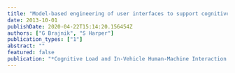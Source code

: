 ```yaml
---
title: "Model-based engineering of user interfaces to support cognitive load estimation in automotive applications"
date: 2013-10-01
publishDate: 2020-04-22T15:14:20.156454Z
authors: ["G Brajnik", "S Harper"]
publication_types: ["1"]
abstract: ""
featured: false
publication: "*Cognitive Load and In-Vehicle Human-Machine Interaction Workshop; adjuct Proceedings of the 5th Int. Conference on Automotive User Interfaces and Interactive Vehicular Applications*"
---
```


